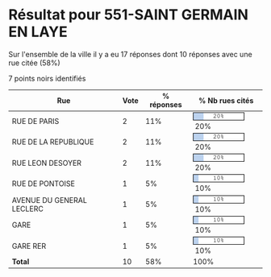 # Résultat pour 551-SAINT GERMAIN EN LAYE

Sur l'ensemble de la ville il y a eu 17 réponses dont 10 réponses avec une rue citée (58%)

7 points noirs identifiés

| Rue | Vote | % réponses | % Nb rues cités|
|-----|------|------------|----------------|
| RUE DE PARIS | 2 | 11% | <img src="../../img/bar_20.gif" />&nbsp;20%|
| RUE DE LA REPUBLIQUE | 2 | 11% | <img src="../../img/bar_20.gif" />&nbsp;20%|
| RUE LEON DESOYER | 2 | 11% | <img src="../../img/bar_20.gif" />&nbsp;20%|
| RUE DE PONTOISE | 1 | 5% | <img src="../../img/bar_10.gif" />&nbsp;10%|
| AVENUE DU GENERAL LECLERC | 1 | 5% | <img src="../../img/bar_10.gif" />&nbsp;10%|
| GARE | 1 | 5% | <img src="../../img/bar_10.gif" />&nbsp;10%|
| GARE RER | 1 | 5% | <img src="../../img/bar_10.gif" />&nbsp;10%|
| **Total** | 10 | 58% | 100%|

